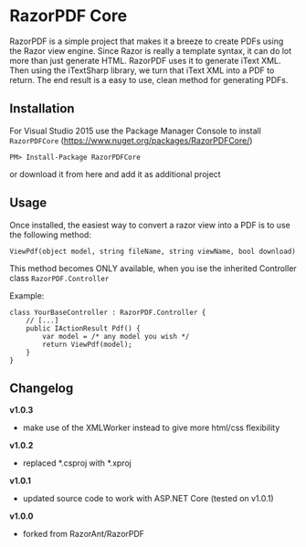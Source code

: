 RazorPDF Core
==============

RazorPDF is a simple project that makes it a breeze to create PDFs using the Razor view engine. Since Razor is really a template syntax, it can do lot more than just generate HTML.  RazorPDF uses it to generate iText XML.  Then using the iTextSharp library, we turn that iText XML into a PDF to return.  The end result is a easy to use, clean method for generating PDFs.

## Installation

For Visual Studio 2015 use the Package Manager Console to install `RazorPDFCore` (https://www.nuget.org/packages/RazorPDFCore/)

`PM> Install-Package RazorPDFCore`

or download it from here and add it as additional project

## Usage

Once installed, the easiest way to convert a razor view into a PDF is to use the following method:

`ViewPdf(object model, string fileName, string viewName, bool download)`

This method becomes ONLY available, when you ise the inherited Controller class `RazorPDF.Controller`

Example:

```
class YourBaseController : RazorPDF.Controller {
    // [...]
    public IActionResult Pdf() {
        var model = /* any model you wish */
        return ViewPdf(model);
    }
}
```

## Changelog

**v1.0.3**
- make use of the XMLWorker instead to give more html/css flexibility

**v1.0.2**
- replaced *.csproj with *.xproj


**v1.0.1**
- updated source code to work with ASP.NET Core (tested on v1.0.1)

**v1.0.0**
- forked from RazorAnt/RazorPDF


